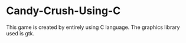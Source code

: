 # Candy-Crush-Using-C
This game is created by entirely using C language.
The graphics library used is gtk.

